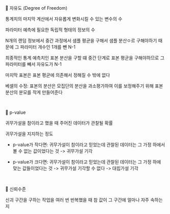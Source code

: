 📖 자유도 (Degree of Freedom)

통계치의 마지막 계산에서 자유롭게 변화시킬 수 있는 변수의 수 

파라미터 예측에 필요한 독립적 형태의 정보의 수

N개의 랜덤 정보에서 중간 과정에서 샘플 평균을 구해서 샘플 분산ㅇ르 구해야하기 때문에 그 파라미터 개수인 1개를 뺀 N-1

최종적인 통계 예측치인 표본 분산을 구할 떄 중간 단계로 표본 평균을 구해야하므로 그 파라미터를 빼서 자유도가 N-1

마지막 표본은 표본 평균에 의존해서 정해질 수 밖에 없다



베셀의 수정: 표본의 분산은 모집단의 분산을 과소평가하여 이를 보정해주기 위해 표본 분산의 분모를 작게 만들어준다

<br>

📖 p-value

귀무가설을 참이라고 했을 때 주어진 데이터가 관찰될 확률



귀무가설을 지지하는 정도

- p-value가 작다면: 귀무가설이 참이라고 믿었는데 관찰된 데이터는 그 가정 하에서 볼 수 없는 값이었다는 것 -> 귀무가설 기각

- p-value가 크다면: 귀무가설이 참이라고 믿었는데 관찰된 데이터는 그 가정 하에 맞는 값들이었다는 것 -> 귀무가설 기각할 수 없다 -> 대립가설 기각

<br>

📖 신뢰수준

신괴 구간을 구하는 작업을 여러 번 반복했을 때 참 값이 그 구간에 얼마나 자주 속하는지